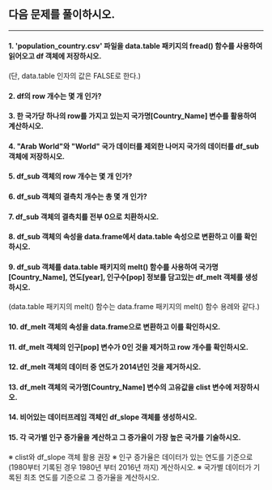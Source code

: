 ## 다음 문제를 풀이하시오.

------

#### 1. 'population_country.csv' 파일을 data.table 패키지의 fread() 함수를 사용하여 읽어오고 df 객체에 저장하시오.
(단, data.table 인자의 값은 FALSE로 한다.)

#### 2. df의 row 개수는 몇 개 인가?

#### 3. 한 국가당 하나의 row를 가지고 있는지 국가명[Country_Name] 변수를 활용하여 계산하시오.

#### 4. "Arab World"와 "World" 국가 데이터를 제외한 나머지 국가의 데이터를 df_sub 객체에 저장하시오.

#### 5. df_sub 객체의 row 개수는 몇 개 인가?

#### 6. df_sub 객체의 결측치 개수는 총 몇 개 인가?

#### 7. df_sub 객체의 결측치를 전부 0으로 치환하시오.

#### 8. df_sub 객체의 속성을 data.frame에서 data.table 속성으로 변환하고 이를 확인하시오.

#### 9. df_sub 객체를 data.table 패키지의 melt() 함수를 사용하여 국가명[Country_Name], 연도[year], 인구수[pop] 정보를 담고있는 df_melt 객체를 생성하시오.
(data.table 패키지의 melt() 함수는 data.frame 패키지의 melt() 함수 용례와 같다.)

#### 10. df_melt 객체의 속성을 data.frame으로 변환하고 이를 확인하시오.

#### 11. df_melt 객체의 인구[pop] 변수가 0인 것을 제거하고 row 개수를 확인하시오.

#### 12. df_melt 객체의 데이터 중 연도가 2014년인 것을 제거하시오.

#### 13. df_melt 객체의 국가명[Country_Name] 변수의 고유값을 clist 변수에 저장하시오.

#### 14. 비어있는 데이터프레임 객체인 df_slope 객체를 생성하시오.

#### 15. 각 국가별 인구 증가율을 계산하고 그 증가율이 가장 높은 국가를 기술하시오.
※ clist와 df_slope 객체 활용 권장
※ 인구 증가율은 데이터가 있는 연도를 기준으로(1980부터 기록된 경우 1980년 부터 2016년 까지) 계산하시오.
※ 국가별 데이터가 기록된 최초 연도를 기준으로 그 증가율을 계산하시오.

